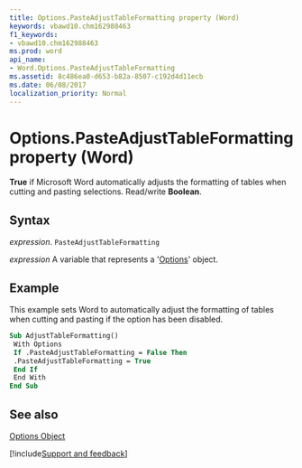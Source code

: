 ```yaml
---
title: Options.PasteAdjustTableFormatting property (Word)
keywords: vbawd10.chm162988463
f1_keywords:
- vbawd10.chm162988463
ms.prod: word
api_name:
- Word.Options.PasteAdjustTableFormatting
ms.assetid: 8c486ea0-d653-b82a-8507-c192d4d11ecb
ms.date: 06/08/2017
localization_priority: Normal
---
```



# Options.PasteAdjustTableFormatting property (Word)

 **True** if Microsoft Word automatically adjusts the formatting of tables when cutting and pasting selections. Read/write **Boolean**.


## Syntax

_expression_. `PasteAdjustTableFormatting`

_expression_ A variable that represents a '[Options](Word.Options.md)' object.


## Example

This example sets Word to automatically adjust the formatting of tables when cutting and pasting if the option has been disabled.


```vb
Sub AdjustTableFormatting() 
 With Options 
 If .PasteAdjustTableFormatting = False Then 
 .PasteAdjustTableFormatting = True 
 End If 
 End With 
End Sub
```


## See also


[Options Object](Word.Options.md)

[!include[Support and feedback](~/includes/feedback-boilerplate.md)]